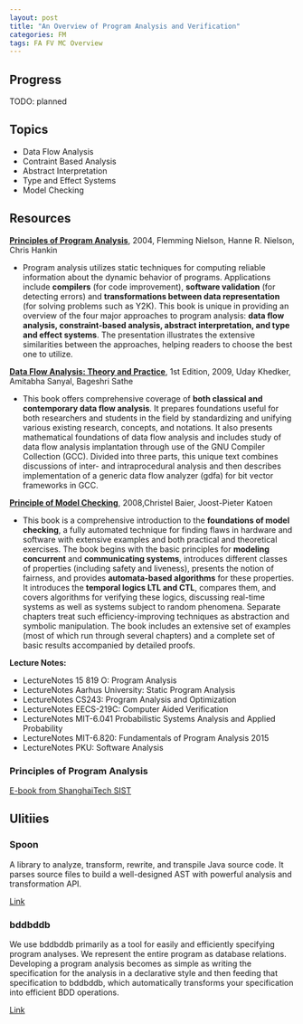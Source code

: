 ```yaml
---
layout: post
title: "An Overview of Program Analysis and Verification"
categories: FM
tags: FA FV MC Overview
---
```



## Progress

TODO: planned

## Topics

* Data Flow Analysis
* Contraint Based Analysis
* Abstract Interpretation
* Type and Effect Systems
* Model Checking

## Resources

[**Principles of Program Analysis**](https://www.amazon.com/Principles-Program-Analysis-Flemming-Nielson/dp/3540654100/ref=sr_1_1?keywords=principles+of+program+analysis&qid=1555162621&s=books&sr=1-1), 2004, Flemming Nielson, Hanne R. Nielson, Chris Hankin

- Program analysis utilizes static techniques for computing reliable information about the dynamic behavior of programs. Applications include **compilers** (for code improvement), **software validation** (for detecting errors) and **transformations between data representation** (for solving problems such as Y2K). This book is unique in providing an overview of the four major approaches to program analysis: **data flow analysis, constraint-based analysis, abstract interpretation, and type and effect systems**. The presentation illustrates the extensive similarities between the approaches, helping readers to choose the best one to utilize.

[**Data Flow Analysis: Theory and Practice**](https://www.amazon.com/Data-Flow-Analysis-Theory-Practice/dp/0849328802/ref=sr_1_1?keywords=Data+Flow+Analysis&qid=1555162779&s=books&sr=1-1), 1st Edition, 2009, Uday Khedker, Amitabha Sanyal, Bageshri Sathe

- This book offers comprehensive coverage of **both classical and contemporary data flow analysis**. It prepares foundations useful for both researchers and students in the field by standardizing and unifying various existing research, concepts, and notations. It also presents mathematical foundations of data flow analysis and includes study of data flow analysis implantation through use of the GNU Compiler Collection (GCC). Divided into three parts, this unique text combines discussions of inter- and intraprocedural analysis and then describes implementation of a generic data flow analyzer (gdfa) for bit vector frameworks in GCC.

[**Principle of Model Checking**](https://www.amazon.com/Principles-Model-Checking-MIT-Press/dp/026202649X/ref=sr_1_1?keywords=Principle+of+Model+Checking&qid=1555162555&s=books&sr=1-1), 2008,Christel Baier, Joost-Pieter Katoen

- This book is a comprehensive introduction to the **foundations of model checking**, a fully automated technique for finding flaws in hardware and software with extensive examples and both practical and theoretical exercises. The book begins with the basic principles for **modeling concurrent** and **communicating systems**, introduces different classes of properties (including safety and liveness), presents the notion of fairness, and provides **automata-based algorithms** for these properties. It introduces the **temporal logics LTL and CTL**, compares them, and covers algorithms for verifying these logics, discussing real-time systems as well as systems subject to random phenomena. Separate chapters treat such efficiency-improving techniques as abstraction and symbolic manipulation. The book includes an extensive set of examples (most of which run through several chapters) and a complete set of basic results accompanied by detailed proofs.

**Lecture Notes:**
* LectureNotes 15 819 O: Program Analysis
* LectureNotes Aarhus University: Static Program Analysis
* LectureNotes CS243: Program Analysis and Optimization
* LectureNotes EECS-219C: Computer Aided Verification
* LectureNotes MIT-6.041 Probabilistic Systems Analysis and Applied Probability
* LectureNotes MIT-6.820: Fundamentals of Program Analysis 2015
* LectureNotes PKU: Software Analysis

### Principles of Program Analysis

[E-book from ShanghaiTech SIST](sist.shanghaitech.edu.cn/faculty/songfu/cav/PPA.pdf)

## Ulitiies

### Spoon 
A library to analyze, transform, rewrite, and transpile Java source code. It parses source files to build a well-designed AST with powerful analysis and transformation API.

[Link](https://github.com/INRIA/spoon)

### bddbddb

We use bddbddb primarily as a tool for easily and efficiently specifying program analyses. We represent the entire program as database relations. Developing a program analysis becomes as simple as writing the specification for the analysis in a declarative style and then feeding that specification to bddbddb, which automatically transforms your specification into efficient BDD operations.

[Link](http://bddbddb.sourceforge.net/)

